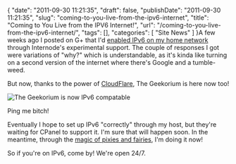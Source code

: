 {
    "date": "2011-09-30 11:21:35",
    "draft": false,
    "publishDate": "2011-09-30 11:21:35",
    "slug": "coming-to-you-live-from-the-ipv6-internet",
    "title": "Coming to You Live from the IPV6 Internet!",
    "url": "\/coming-to-you-live-from-the-ipv6-internet\/",
    "tags": [],
    "categories": [
        "Site News"
    ]
}A few weeks ago I posted on G+ that I'd [enabled IPv6 on my home
network](https://plus.google.com/101929452061447291902/posts/Lf47ynbPHE3)
through Internode's experimental support. The couple of responses I got
were variations of "why?" which is understandable, as it's kinda like
turning on a second version of the internet where there's Google and a
tumble-weed.

But now, thanks to the power of
[CloudFlare](https://www.cloudflare.com/), The Geekorium is here now
too!

![](//turbo.geekorium.com.au/wp-content/uploads/ipv6.the_.geekorium.com_331111.png "The Geekorium is now IPv6 compatable")

Ping me bitch!

Eventually I hope to set up IPv6 "correctly" through my host, but
they're waiting for CPanel to support it. I'm sure that will happen
soon. In the meantime, through the [magic of pixies and
fairies](http://blog.cloudflare.com/introducing-cloudflares-automatic-ipv6-gatewa),
I'm doing it now!

So if you're on IPv6, come by! We're open 24/7.